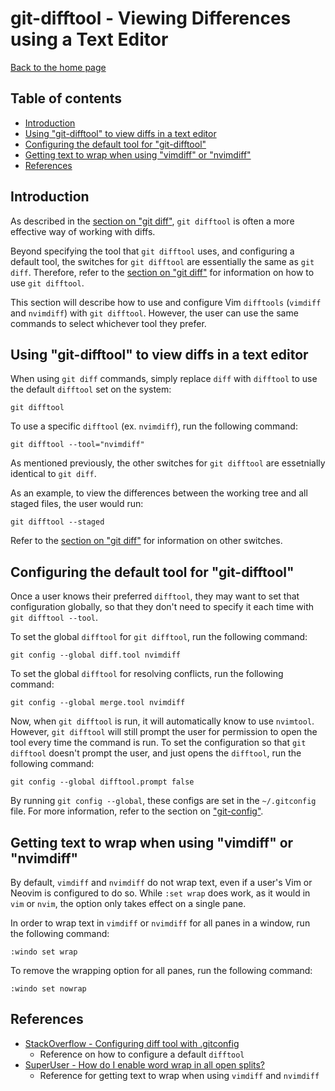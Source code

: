 # git-difftool - Viewing Differences using a Text Editor

[Back to the home page](../README.md)

## Table of contents

- [Introduction](#introduction)
- [Using "git-difftool" to view diffs in a text editor](#using-git-difftool-to-view-diffs-in-a-text-editor)
- [Configuring the default tool for "git-difftool"](#configuring-the-default-tool-for-git-difftool)
- [Getting text to wrap when using "vimdiff" or "nvimdiff"](#getting-text-to-wrap-when-using-vimdiff-or-nvimdiff)
- [References](#references)

## Introduction

As described in the [section on "git diff"](git-diff.md#introduction), `git difftool` is often a more effective way of working with diffs.

Beyond specifying the tool that `git difftool` uses, and configuring a default tool, the switches for `git difftool` are essentially the same as `git diff`. Therefore, refer to the [section on "git diff"](git-diff.md#using-git-diff-to-view-changes) for information on how to use `git difftool`.

This section will describe how to use and configure Vim `difftools` (`vimdiff` and `nvimdiff`) with `git difftool`. However, the user can use the same commands to select whichever tool they prefer.

## Using "git-difftool" to view diffs in a text editor

When using `git diff` commands, simply replace `diff` with `difftool` to use the default `difftool` set on the system:

```
git difftool
```

To use a specific `difftool` (ex. `nvimdiff`), run the following command:

```
git difftool --tool="nvimdiff"
```

As mentioned previously, the other switches for `git difftool` are essetnially identical to `git diff`.

As an example, to view the differences between the working tree and all staged files, the user would run:

```
git difftool --staged
```

Refer to the [section on "git diff"](git-diff.md#using-git-diff-to-view-changes) for information on other switches.

## Configuring the default tool for "git-difftool"

Once a user knows their preferred `difftool`, they may want to set that configuration globally, so that they don't need to specify it each time with `git difftool --tool`.

To set the global `difftool` for `git difftool`, run the following command:

```
git config --global diff.tool nvimdiff
```

To set the global `difftool` for resolving conflicts, run the following command:

```
git config --global merge.tool nvimdiff
```

Now, when `git difftool` is run, it will automatically know to use `nvimtool`. However, `git difftool` will still prompt the user for permission to open the tool every time the command is run. To set the configuration so that `git difftool` doesn't prompt the user, and just opens the `difftool`, run the following command:

```
git config --global difftool.prompt false
```

By running `git config --global`, these configs are set in the `~/.gitconfig` file. For more information, refer to the section on ["git-config"](git-config.md#global-configs-for-git-difftool).

## Getting text to wrap when using "vimdiff" or "nvimdiff"

By default, `vimdiff` and `nvimdiff` do not wrap text, even if a user's Vim or Neovim is configured to do so. While `:set wrap` does work, as it would in `vim` or `nvim`, the option only takes effect on a single pane.


In order to wrap text in `vimdiff` or `nvimdiff` for all panes in a window, run the following command:

```
:windo set wrap
```

To remove the wrapping option for all panes, run the following command:

```
:windo set nowrap
```

## References

- [StackOverflow - Configuring diff tool with .gitconfig](https://stackoverflow.com/questions/6412516/configuring-diff-tool-with-gitconfig)
    - Reference on how to configure a default `difftool`
- [SuperUser - How do I enable word wrap in all open splits?](https://superuser.com/questions/307331/how-do-i-enable-word-wrap-in-all-open-splits)
    - Reference for getting text to wrap when using `vimdiff` and `nvimdiff`
